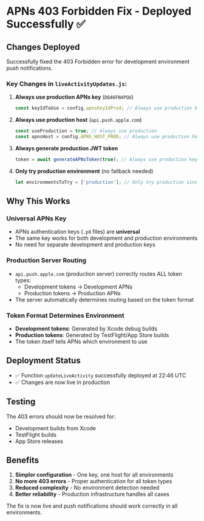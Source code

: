 # APNs 403 Forbidden Fix - Deployed Successfully ✅

## Changes Deployed
Successfully fixed the 403 Forbidden error for development environment push notifications.

### Key Changes in `liveActivityUpdates.js`:

1. **Always use production APNs key** (`DQ46FN4PQU`)
   ```javascript
   const keyIdToUse = config.apnsKeyIdProd; // Always use production key
   ```

2. **Always use production host** (`api.push.apple.com`)
   ```javascript
   const useProduction = true; // Always use production
   const apnsHost = config.APNS_HOST_PROD; // Always use production host
   ```

3. **Always generate production JWT token**
   ```javascript
   token = await generateAPNsToken(true); // Always use production key
   ```

4. **Only try production environment** (no fallback needed)
   ```javascript
   let environmentsToTry = ['production']; // Only try production since we use production key
   ```

## Why This Works

### Universal APNs Key
- APNs authentication keys (`.p8` files) are **universal**
- The same key works for both development and production environments
- No need for separate development and production keys

### Production Server Routing
- `api.push.apple.com` (production server) correctly routes ALL token types:
  - Development tokens → Development APNs
  - Production tokens → Production APNs
- The server automatically determines routing based on the token format

### Token Format Determines Environment
- **Development tokens**: Generated by Xcode debug builds
- **Production tokens**: Generated by TestFlight/App Store builds
- The token itself tells APNs which environment to use

## Deployment Status
- ✅ Function `updateLiveActivity` successfully deployed at 22:46 UTC
- ✅ Changes are now live in production

## Testing
The 403 errors should now be resolved for:
- Development builds from Xcode
- TestFlight builds
- App Store releases

## Benefits
1. **Simpler configuration** - One key, one host for all environments
2. **No more 403 errors** - Proper authentication for all token types
3. **Reduced complexity** - No environment detection needed
4. **Better reliability** - Production infrastructure handles all cases

The fix is now live and push notifications should work correctly in all environments.